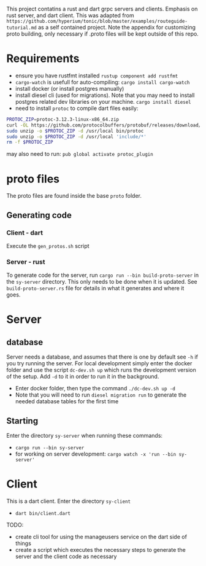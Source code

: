 This project contatins a rust and dart grpc servers and clients.  Emphasis on rust server, and dart client.  This was adapted from `https://github.com/hyperium/tonic/blob/master/examples/routeguide-tutorial.md` as a self contained project.  Note the appendix for customizing proto building, only necessary if .proto files will be kept outside of this repo.

# Requirements
- ensure you have rustfmt installed
    `rustup component add rustfmt`
- `cargo-watch` is usefull for auto-compiling:
    `cargo install cargo-watch`
- install docker (or install postgres manually)
- install diesel cli (used for migrations).  Note that you may need to install postgres related dev libraries on your machine.
  `cargo install diesel`
- need to install `protoc` to compile dart files easily:
```bash
PROTOC_ZIP=protoc-3.12.3-linux-x86_64.zip
curl -OL https://github.com/protocolbuffers/protobuf/releases/download/v3.12.3/$PROTOC_ZIP
sudo unzip -o $PROTOC_ZIP -d /usr/local bin/protoc
sudo unzip -o $PROTOC_ZIP -d /usr/local 'include/*'
rm -f $PROTOC_ZIP
```
  may also need to run: `pub global activate protoc_plugin`

# proto files
The proto files are found inside the base `proto` folder.  
## Generating code
### Client - dart
Execute the `gen_protos.sh` script
### Server - rust
To generate code for the server, run `cargo run --bin build-proto-server` in the `sy-server` directory.  This only needs to be done when it is updated.  See `build-proto-server.rs` file for details in what it generates and where it goes.

# Server
## database
Server needs a database, and assumes that there is one by default see `-h` if you try running the server.  For local development simply enter the docker folder and use the script `dc-dev.sh up` which runs the development version of the setup.  Add `-d` to it in order to run it in the background.
  - Enter docker folder, then type the command `./dc-dev.sh up -d`
  - Note that you will need to run `diesel migration run` to generate the needed database tables for the first time

## Starting
Enter the directory `sy-server` when running these commands:
- `cargo run --bin sy-server`
- for working on server development: `cargo watch -x 'run --bin sy-server'`

# Client
This is a dart client.  Enter the directory `sy-client`
- `dart bin/client.dart`

TODO:
- create cli tool for using the manageusers service on the dart side of things
- create a script which executes the necessary steps to generate the server and the client code as necessary 
